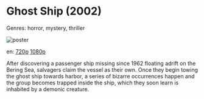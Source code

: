 # Ghost Ship (2002)

Genres: horror, mystery, thriller

![poster](http://image.tmdb.org/t/p/w500/3zpmLxfZIusjsy9GEEk5zhxBqi6.jpg)

en:
  [720p](magnet:?xt=urn:btih:D6489CDFB73C042051B4F63BBA1976ACFE4CFEE8&tr=udp://glotorrents.pw:6969/announce&tr=udp://tracker.opentrackr.org:1337/announce&tr=udp://torrent.gresille.org:80/announce&tr=udp://tracker.openbittorrent.com:80&tr=udp://tracker.coppersurfer.tk:6969&tr=udp://tracker.leechers-paradise.org:6969&tr=udp://p4p.arenabg.ch:1337&tr=udp://tracker.internetwarriors.net:1337)
  [1080p](magnet:?xt=urn:btih:A523B015079095B3A5274EFA72D87FA583A18274&tr=udp://glotorrents.pw:6969/announce&tr=udp://tracker.opentrackr.org:1337/announce&tr=udp://torrent.gresille.org:80/announce&tr=udp://tracker.openbittorrent.com:80&tr=udp://tracker.coppersurfer.tk:6969&tr=udp://tracker.leechers-paradise.org:6969&tr=udp://p4p.arenabg.ch:1337&tr=udp://tracker.internetwarriors.net:1337)
  


After discovering a passenger ship missing since 1962 floating adrift on the Bering Sea, salvagers claim the vessel as their own. Once they begin towing the ghost ship towards harbor, a series of bizarre occurrences happen and the group becomes trapped inside the ship, which they soon learn is inhabited by a demonic creature.